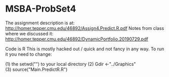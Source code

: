 # MSBA-ProbSet4
 The assignment description is at: http://homer.tepper.cmu.edu/46892/Assign4.Predict.R.pdf
  Notes from class where we discussed it: http://homer.tepper.cmu.edu/46892/DynamicPortfolio.20190729.pdf

 Code is R
 This is mostly hacked out / quick and not fancy in any way.
 To run it you need to change: 
 
  (1) the setwd("") to your local directory 
  (2) Gdir <-"../Graphics"   
  (3) source("Main.PredictR.R")
 
